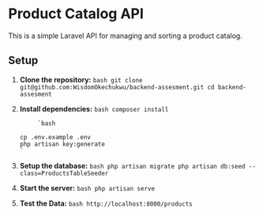 # Product Catalog API

This is a simple Laravel API for managing and sorting a product catalog.

## Setup

1.  **Clone the repository:**
    `bash
git clone git@github.com:WisdomOkechukwu/backend-assesment.git
cd backend-assesment
`
2.  **Install dependencies:**
    `bash
composer install
`

             `bash

        cp .env.example .env
        php artisan key:generate
        `

3.  **Setup the database:**
    `bash
php artisan migrate
php artisan db:seed --class=ProductsTableSeeder
`

4.  **Start the server:**
    `bash
php artisan serve
`

5.  **Test the Data:**
    `bash
   http://localhost:8000/products
`
